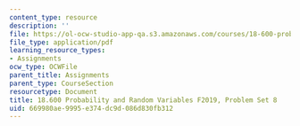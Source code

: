 ```yaml
---
content_type: resource
description: ''
file: https://ol-ocw-studio-app-qa.s3.amazonaws.com/courses/18-600-probability-and-random-variables-fall-2019/669980ae9995e374dc9d086d830fb312_MIT18_600F19_Pset8.pdf
file_type: application/pdf
learning_resource_types:
- Assignments
ocw_type: OCWFile
parent_title: Assignments
parent_type: CourseSection
resourcetype: Document
title: 18.600 Probability and Random Variables F2019, Problem Set 8
uid: 669980ae-9995-e374-dc9d-086d830fb312
---
```

